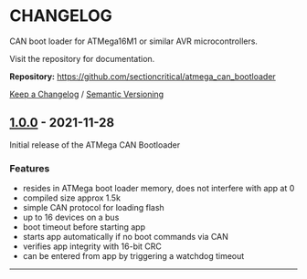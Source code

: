 CHANGELOG
=========

CAN boot loader for ATMega16M1 or similar AVR microcontrollers.

Visit the repository for documentation.

**Repository:** https://github.com/sectioncritical/atmega_can_bootloader

[Keep a Changelog](https://keepachangelog.com/en/1.0.0/) /
[Semantic Versioning](https://semver.org/spec/v2.0.0.html)

## [1.0.0] - 2021-11-28

Initial release of the ATMega CAN Bootloader

### Features

- resides in ATMega boot loader memory, does not interfere with app at 0
- compiled size approx 1.5k
- simple CAN protocol for loading flash
- up to 16 devices on a bus
- boot timeout before starting app
- starts app automatically if no boot commands via CAN
- verifies app integrity with 16-bit CRC
- can be entered from app by triggering a watchdog timeout

* * * * *

[1.0.0]: https://github.com/sectioncritical/atmega_can_bootloader/tags
